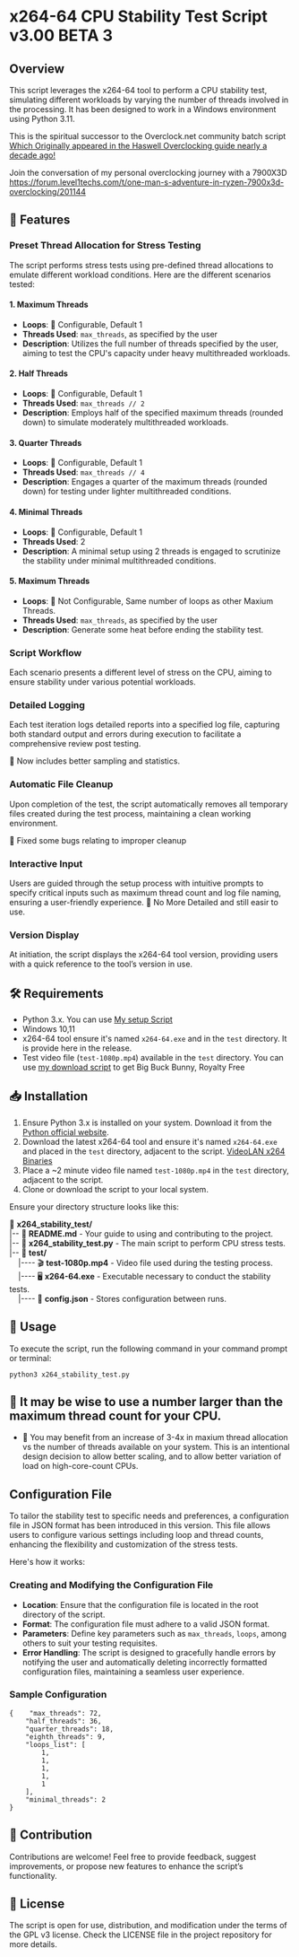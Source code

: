 # x264-64 CPU Stability Test Script v3.00 BETA 3

## Overview

This script leverages the x264-64 tool to perform a CPU stability test, simulating different workloads by varying the number of threads involved in the processing. It has been designed to work in a Windows environment using Python 3.11.

This is the spiritual successor to the Overclock.net community batch script [Which Originally appeared in the Haswell Overclocking guide nearly a decade ago!](https://www.overclock.net/threads/haswell-overclocking-guide-with-statistics.1411077/page-737#post-22689780)

Join the conversation of my personal overclocking journey with a 7900X3D
https://forum.level1techs.com/t/one-man-s-adventure-in-ryzen-7900x3d-overclocking/201144
## 🚀 Features

### **Preset Thread Allocation for Stress Testing**

The script performs stress tests using pre-defined thread allocations to emulate different workload conditions. Here are the different scenarios tested:

#### 1. Maximum Threads
- **Loops**: :large_blue_diamond: Configurable, Default 1
- **Threads Used**: `max_threads`, as specified by the user
- **Description**: 
  Utilizes the full number of threads specified by the user, aiming to test the CPU's capacity under heavy multithreaded workloads.

#### 2. Half Threads
- **Loops**: :large_blue_diamond: Configurable, Default 1
- **Threads Used**: `max_threads // 2`
- **Description**:
  Employs half of the specified maximum threads (rounded down) to simulate moderately multithreaded workloads.

#### 3. Quarter Threads
- **Loops**: :large_blue_diamond: Configurable, Default 1
- **Threads Used**: `max_threads // 4`
- **Description**:
  Engages a quarter of the maximum threads (rounded down) for testing under lighter multithreaded conditions.

#### 4. Minimal Threads
- **Loops**: :large_blue_diamond: Configurable, Default 1
- **Threads Used**: 2
- **Description**:
  A minimal setup using 2 threads is engaged to scrutinize the stability under minimal multithreaded conditions.

#### 5. Maximum Threads
- **Loops**: :large_orange_diamond: Not Configurable, Same number of loops as other Maxium Threads.
- **Threads Used**: `max_threads`, as specified by the user
- **Description**: 
  Generate some heat before ending the stability test.

### Script Workflow

Each scenario presents a different level of stress on the CPU, aiming to ensure stability under various potential workloads.

### **Detailed Logging**

Each test iteration logs detailed reports into a specified log file, capturing both standard output and errors during execution to facilitate a comprehensive review post testing.

:red_circle: Now includes better sampling and statistics. 

### **Automatic File Cleanup**

Upon completion of the test, the script automatically removes all temporary files created during the test process, maintaining a clean working environment.

:red_circle: Fixed some bugs relating to improper cleanup

### **Interactive Input**

Users are guided through the setup process with intuitive prompts to specify critical inputs such as maximum thread count and log file naming, ensuring a user-friendly experience.
:large_blue_diamond: No More Detailed and still easir to use.

### **Version Display**

At initiation, the script displays the x264-64 tool version, providing users with a quick reference to the tool’s version in use.

## 🛠 Requirements

- Python 3.x. You can use [My setup Script](https://github.com/SCNickF1227/x264-stability-test/blob/v3.0-BETA-3/test/setup.python.md)
- Windows 10,11
- x264-64 tool ensure it's named `x264-64.exe` and in the `test` directory. It is provide here in the release.
- Test video file (`test-1080p.mp4`) available in the `test` directory. You can use [my download script](https://github.com/SCNickF1227/x264-stability-test/blob/v3.0-BETA-3/test/dl_bbb.py) to get Big Buck Bunny, Royalty Free

## 📥 Installation

1. Ensure Python 3.x is installed on your system. Download it from the [Python official website](https://www.python.org/).
2. Download the latest x264-64 tool and ensure it's named `x264-64.exe` and placed in the `test` directory, adjacent to the script. [VideoLAN x264 Binaries](https://artifacts.videolan.org/x264/)
3. Place a ~2 minute video file named `test-1080p.mp4` in the `test` directory, adjacent to the script.
4. Clone or download the script to your local system.

Ensure your directory structure looks like this:

📂 **x264_stability_test/**<br>
|-- 📝 **README.md** - Your guide to using and contributing to the project.<br>
|-- 🐍 **x264_stability_test.py** - The main script to perform CPU stress tests.<br>
|-- 📁 **test/**<br>
&nbsp;&nbsp;&nbsp;&nbsp;|---- 🎬 **test-1080p.mp4** - Video file used during the testing process.<br>
&nbsp;&nbsp;&nbsp;&nbsp;|---- 🖥️ **x264-64.exe** - Executable necessary to conduct the stability tests.<br>
&nbsp;&nbsp;&nbsp;&nbsp;|---- 📝 **config.json** - Stores configuration between runs.
## 🚀 Usage

To execute the script, run the following command in your command prompt or terminal:

```
python3 x264_stability_test.py

```

## :older_man: It may be wise to use a number larger than the maximum thread count for your CPU. 

- :speech_balloon: You may benefit from an increase of 3-4x in maxium thread allocation vs the number of threads available on your system. This is an intentional design decision to allow better scaling, and to allow better variation of load on high-core-count CPUs.  



## Configuration File

To tailor the stability test to specific needs and preferences, a configuration file in JSON format has been introduced in this version. This file allows users to configure various settings including loop and thread counts, enhancing the flexibility and customization of the stress tests.

Here's how it works:

### **Creating and Modifying the Configuration File**
- **Location**: Ensure that the configuration file is located in the root directory of the script.
- **Format**: The configuration file must adhere to a valid JSON format. 
- **Parameters**: Define key parameters such as `max_threads`, `loops`, among others to suit your testing requisites.
- **Error Handling**: The script is designed to gracefully handle errors by notifying the user and automatically deleting incorrectly formatted configuration files, maintaining a seamless user experience.

### **Sample Configuration**
```
{    "max_threads": 72,
    "half_threads": 36,
    "quarter_threads": 18,
    "eighth_threads": 9,
    "loops_list": [
        1,
        1,
        1,
        1,
        1
    ],
    "minimal_threads": 2
}
```
## 🤝 Contribution

Contributions are welcome! Feel free to provide feedback, suggest improvements, or propose new features to enhance the script’s functionality.

## 📄 License

The script is open for use, distribution, and modification under the terms of the GPL v3 license. Check the LICENSE file in the project repository for more details.
